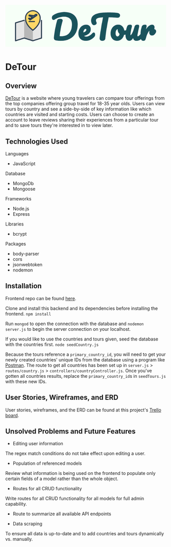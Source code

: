 # ![](DeTour-logo.png)
# DeTour

## Overview
[DeTour](http://protected-ravine-34035.herokuapp.com/) is a website where young travelers can compare tour offerings from the top companies offering group travel for 18-35 year olds.  Users can view tours by country and see a side-by-side of key information like which countries are visited and starting costs.  Users can choose to create an account to leave reviews sharing their experiences from a particular tour and to save tours they're interested in to view later.


## Technologies Used
Languages
- JavaScript

Database
- MongoDb
- Mongoose

Frameworks
- Node.js
- Express

Libraries
- bcrypt

Packages
- body-parser
- cors
- jsonwebtoken
- nodemon


## Installation
Frontend repo can be found [here](https://github.com/ronsbons/detour-frontend).

Clone and install this backend and its dependencies before installing the frontend.
`npm install`

Run `mongod` to open the connection with the database and `nodemon server.js` to begin the server connection on your localhost.

If you would like to use the countries and tours given, seed the database with the countries first.
`node seedCountry.js`

Because the tours reference a `primary_country_id`, you will need to get your newly created countries' unique IDs from the database using a program like [Postman](https://www.getpostman.com/).  The route to get all countries has been set up in `server.js` > `routes/country.js` > `controllers/countryController.js`.  Once you've gotten all countries results, replace the `primary_country_id`s in `seedTours.js` with these new IDs.


## User Stories, Wireframes, and ERD
User stories, wireframes, and the ERD can be found at this project's [Trello board](https://trello.com/b/hLycGwWy/capstone-project).


## Unsolved Problems and Future Features
- Editing user information

The regex match conditions do not take effect upon editing a user.

- Population of referenced models

Review what information is being used on the frontend to populate only certain fields of a model rather than the whole object.

- Routes for all CRUD functionality

Write routes for all CRUD functionality for all models for full admin capability.

- Route to summarize all available API endpoints

- Data scraping

To ensure all data is up-to-date and to add countries and tours dynamically vs. manually.
